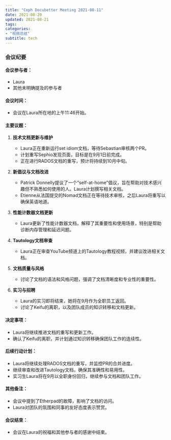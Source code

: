 ```yaml
---
title: "Ceph Docubetter Meeting 2021-08-11"
date: 2021-08-20
updated: 2021-08-21
tags:
categories:
- "视频总结"
subtitle: tech
---
```



### 会议纪要

#### 会议参与者：
- Laura
- 其他未明确提及的参与者

#### 会议时间：
- 会议在Laura所在地的上午11:46开始。

#### 主要议题：
1. **技术文档更新与维护**
   - Laura正在重新运行set idiom文档，等待Sebastian审核两个PR。
   - 计划重写Sephio发现页面，目标是在9月1日前完成。
   - 正在进行RADOS文档的重写，预计将持续到10月中旬。

2. **新倡议与文档改进**
   - Patrick Donnelly提议了一个“self-at-home”倡议，旨在帮助对技术感兴趣但不熟悉如何使用的人。Laura计划撰写相关文档。
   - Etienne从法国提交的Nomad文档正在等待技术审核，之后Laura将重写以确保英语地道。

3. **性能计数器文档更新**
   - Laura更新了性能计数器文档，解释了其重要性和使用场景，特别是帮助诊断内存管理和延迟问题。

4. **Tautology文档审查**
   - Laura正在审查YouTube频道上的Tautology教程视频，并建议改进相关文档。

5. **文档质量与风格**
   - 讨论了文档的语法和风格问题，强调了文档清晰度和专业性的重要性。

6. **实习与招聘**
   - Laura的实习即将结束，她将在9月作为全职员工返回。
   - 讨论了Keifu的离职，以及团队成员的知识转移和文档更新。

#### 决定事项：
- Laura将继续推进文档的重写和更新工作。
- 确认了Keifu的离职，并计划通过知识转移确保团队工作的连续性。

#### 后续行动计划：
- Laura将继续处理RADOS文档的重写，并监控PR的合并进度。
- 继续审查和改进Tautology文档，确保其准确性和易用性。
- 实习生Laura将在9月以全职身份回归，继续参与文档和团队工作。

#### 其他备注：
- 会议中提到了Etherpad的故障，影响了文档的访问。
- Laura对团队的氛围和同事的友好态度表示赞赏。

#### 会议结束：
- 会议在Laura的祝福和其他参与者的感谢中结束。